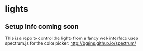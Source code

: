 # lights
## Setup info coming soon
This is a repo to control the lights from a fancy web interface
uses spectrum.js for the color picker: http://bgrins.github.io/spectrum/
